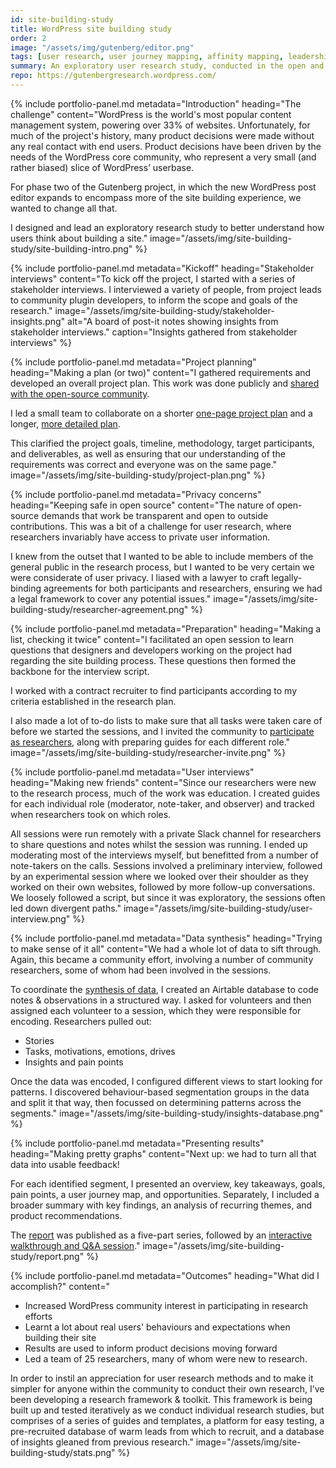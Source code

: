 ```yaml
---
id: site-building-study
title: WordPress site building study
order: 2
image: "/assets/img/gutenberg/editor.png"
tags: [user research, user journey mapping, affinity mapping, leadership, community management, documentation, data visualisation]
summary: An exploratory user research study, conducted in the open and with community participation, to uncover users' mental models relating to building websites.
repo: https://gutenbergresearch.wordpress.com/
---
```


{% include portfolio-panel.md
  metadata="Introduction"
  heading="The challenge"
  content="WordPress is the world's most popular content management system, powering over 33% of websites. Unfortunately, for much of the project's history, many product decisions were made without any real contact with end users. Product decisions have been driven by the needs of the WordPress core community, who represent a very small (and rather biased) slice of WordPress’ userbase.

  For phase two of the Gutenberg project, in which the new WordPress post editor expands to encompass more of the site building experience, we wanted to change all that.

  I designed and lead an exploratory research study to better understand how users think about building a site."
  image="/assets/img/site-building-study/site-building-intro.png"
%}

{% include portfolio-panel.md
  metadata="Kickoff"
  heading="Stakeholder interviews"
  content="To kick off the project, I started with a series of stakeholder interviews. I interviewed a variety of people, from project leads to community plugin developers, to inform the scope and goals of the research."
  image="/assets/img/site-building-study/stakeholder-insights.png"
  alt="A board of post-it notes showing insights from stakeholder interviews."
  caption="Insights gathered from stakeholder interviews"
%}

{% include portfolio-panel.md
  metadata="Project planning"
  heading="Making a plan (or two)"
  content="I gathered requirements and developed an overall project plan. This work was done publicly and [shared with the open-source community](https://make.wordpress.org/design/2018/11/30/exploring-sitebuilding-via-user-research/).

  I led a small team to collaborate on a shorter [one-page project plan](https://paper.dropbox.com/doc/Research-plan-one-page--AhRQim57HfXOpnhcYQtqlkvzAg-ofalotl7MM3VPpcmnOPZw) and a longer, [more detailed plan](https://paper.dropbox.com/doc/Research-plan-detailed--AhSVJNxxYCwaLoC49U2ITtmYAg-TrKz1a20z5Z4lt7xdPlwD).

  This clarified the project goals, timeline, methodology, target participants, and deliverables, as well as ensuring that our understanding of the requirements was correct and everyone was on the same page."
  image="/assets/img/site-building-study/project-plan.png"
%}

{% include portfolio-panel.md
  metadata="Privacy concerns"
  heading="Keeping safe in open source"
  content="The nature of open-source demands that work be transparent and open to outside contributions. This was a bit of a challenge for user research, where researchers invariably have access to private user information.

  I knew from the outset that I wanted to be able to include members of the general public in the research process, but I wanted to be very certain we were considerate of user privacy. I liased with a lawyer to craft legally-binding agreements for both participants and researchers, ensuring we had a legal framework to cover any potential issues."
  image="/assets/img/site-building-study/researcher-agreement.png"
%}

{% include portfolio-panel.md
  metadata="Preparation"
  heading="Making a list, checking it twice"
  content="I facilitated an open session to learn questions that designers and developers working on the project had regarding the site building process. These questions then formed the backbone for the interview script.

  I worked with a contract recruiter to find participants according to my criteria established in the research plan.

  I also made a lot of to-do lists to make sure that all tasks were taken care of before we started the sessions, and I invited the community to [participate as researchers](https://make.wordpress.org/design/2018/12/09/how-to-participate-in-user-research/), along with preparing guides for each different role."
  image="/assets/img/site-building-study/researcher-invite.png"
%}

{% include portfolio-panel.md
  metadata="User interviews"
  heading="Making new friends"
  content="Since our researchers were new to the research process, much of the work was education. I created guides for each individual role (moderator, note-taker, and observer) and tracked when researchers took on which roles.

  All sessions were run remotely with a private Slack channel for researchers to share questions and notes whilst the session was running. I ended up moderating most of the interviews myself, but benefitted from a number of note-takers on the calls. Sessions involved a preliminary interview, followed by an experimental session where we looked over their shoulder as they worked on their own websites, followed by more follow-up conversations. We loosely followed a script, but since it was exploratory, the sessions often led down divergent paths."
  image="/assets/img/site-building-study/user-interview.png"
%}

{% include portfolio-panel.md
  metadata="Data synthesis"
  heading="Trying to make sense of it all"
  content="We had a whole lot of data to sift through. Again, this became a community effort, involving a number of community researchers, some of whom had been involved in the sessions.

  To coordinate the [synthesis of data](https://paper.dropbox.com/doc/Research-synthesis-plan-of-attack--AhRBMJ6bHU2AIWTVQmw8BodgAg-ujM9Z3MS42quQyv0FP33M), I created an Airtable database to code notes & observations in a structured way. I asked for volunteers and then assigned each volunteer to a session, which they were responsible for encoding. Researchers pulled out:

  - Stories
  - Tasks, motivations, emotions, drives
  - Insights and pain points

  Once the data was encoded, I configured different views to start looking for patterns. I discovered behaviour-based segmentation groups in the data and split it that way, then focussed on determining patterns across the segments."
  image="/assets/img/site-building-study/insights-database.png"
%}

{% include portfolio-panel.md
  metadata="Presenting results"
  heading="Making pretty graphs"
  content="Next up: we had to turn all that data into usable feedback!

  For each identified segment, I presented an overview, key takeaways, goals, pain points, a user journey map, and opportunities. Separately, I included a broader summary with key findings, an analysis of recurring themes, and product recommendations.

  The [report](https://make.wordpress.org/design/2019/01/31/sitebuilding-research-background/) was published as a five-part series, followed by an [interactive walkthrough and Q&A session](https://make.wordpress.org/design/2019/03/27/site-building-research-walkthrough/)."
  image="/assets/img/site-building-study/report.png"
%}

{% include portfolio-panel.md
  metadata="Outcomes"
  heading="What did I accomplish?"
  content="
  - Increased WordPress community interest in participating in research efforts
  - Learnt a lot about real users' behaviours and expectations when building their site
  - Results are used to inform product decisions moving forward
  - Led a team of 25 researchers, many of whom were new to research.

  In order to instil an appreciation for user research methods and to
  make it simpler for anyone within the community to conduct their own
  research, I’ve been developing a research framework & toolkit. This
  framework is being built up and tested iteratively as we conduct
  individual research studies, but comprises of a series of guides and
  templates, a platform for easy testing, a pre-recruited database of warm leads from which to recruit, and a database of insights gleaned from
  previous research."
  image="/assets/img/site-building-study/stats.png"
%}
